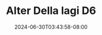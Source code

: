 --- 
title: "Alter Della lagi D6"
description: "download   Alter Della lagi D6  tele video full baru"
date: 2024-06-30T03:43:58-08:00
file_code: "34qv87aejfjh"
draft: false
cover: "s9eu5h84xuooh23v.jpg"
tags: ["Alter", "Della", "lagi", "bokep-indo", "bokep-viral", "bokep-ig"]
length: 12
fld_id: "1483233"
foldername: "Alter Della lagi"
categories: ["Alter Della lagi"]
views: 0
---